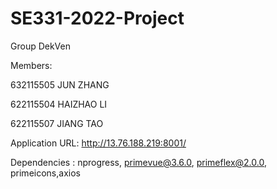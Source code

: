 # SE331-2022-Project
Group DekVen

Members:

632115505 JUN ZHANG

622115504 HAIZHAO LI

622115507 JIANG TAO 

Application URL: http://13.76.188.219:8001/

Dependencies : nprogress, primevue@3.6.0, primeflex@2.0.0, primeicons,axios

